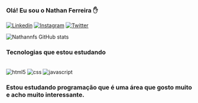 ### Olá! Eu sou o Nathan Ferreira ✋

[![Linkedin](https://img.shields.io/badge/LinkedIn-0077B5?style=for-the-badge&logo=linkedin&logoColor=white)](https://www.linkedin.com/in/nathan-ferreira-58051b182/)
[![Instagram](https://img.shields.io/badge/Instagram-E4405F?style=for-the-badge&logo=instagram&logoColor=white)](https://www.instagram.com/nathannferreira_/)
[![Twitter](https://img.shields.io/badge/Twitter-1DA1F2?style=for-the-badge&logo=twitter&logoColor=white)](https://twitter.com/nathannfe)

![Nathannfs GitHub stats](https://github-readme-stats.vercel.app/api?username=nathannfs&show_icons=true&theme=dracula)

### Tecnologias que estou estudando

<div style="display: inline-block"><br>
    <img align="center" alt="html5"src="https://img.shields.io/badge/HTML-239120?style=for-the-badge&logo=html5&logoColor=white">
    <img align="center" alt="css"src="https://img.shields.io/badge/CSS-239120?&style=for-the-badge&logo=css3&logoColor=white">
    <img align="center" alt="javascript"src="https://img.shields.io/badge/JavaScript-F7DF1E?style=for-the-badge&logo=javascript&logoColor=black">
</div><br/>

### Estou estudando programação que é uma área que gosto muito e acho muito interessante.
